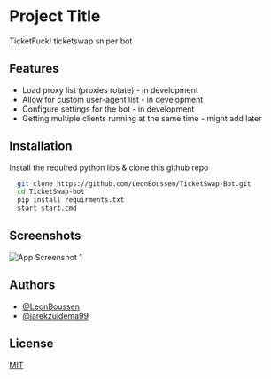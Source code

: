 
# Project Title

TicketFuck! ticketswap sniper bot


## Features

- Load proxy list (proxies rotate) - in development
- Allow for custom user-agent list - in development
- Configure settings for the bot   - in development
- Getting multiple clients running at the same time - might add later


## Installation

Install the required python libs & clone this github repo

```bash
  git clone https://github.com/LeonBoussen/TicketSwap-Bot.git
  cd TicketSwap-bot
  pip install requirments.txt
  start start.cmd
```
    
## Screenshots

![App Screenshot 1](https://preview.redd.it/ncd3huiuha741.jpg?width=1080&crop=smart&auto=webp&s=f0106236976dfad29dcc87d7a62379cf630e1758)


## Authors

- [@LeonBoussen](https://www.github.com/LeonBoussen)
- [@jarekzuidema99](https://github.com/jarekzuidema99)


## License

[MIT](https://choosealicense.com/licenses/mit/)


